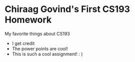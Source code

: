 # Chiraag Govind's First CS193 Homework
My favorite things about CS193
- I get credit
- The power points are cool!
- This is such a cool assignment! : )
